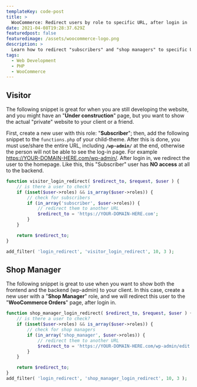 ```yaml
---
templateKey: code-post
title: >
  WooCommerce: Redirect users by role to specific URL, after login in
date: 2021-04-08T19:28:37.629Z
featuredpost: false
featuredimage: /assets/woocommerce-logo.png
description: >
  Learn how to redirect "subscribers" and "shop managers" to specific URLs, after login in to the wp-admin. This is great if you are developing a website, and you just want to show an "Under Construction" page.
tags:
  - Web Development
  - PHP
  - WooCommerce
---
```


## Visitor

The following snippet is great for when you are still developing the website, and you might have an "**Under construction**" page, but you want to show the actual "private" website to your client or a friend.

First, create a new user with this role: "**Subscriber**"; then, add the following snippet to the `functions.php` of your child-theme. After this is done, you must use/share the entire URL, including **`/wp-admin/`** at the end, otherwise the person will not be able to see the log-in page. For example <https://YOUR-DOMAIN-HERE.com/wp-admin/>. After login in, we redirect the user to the homepage. Like this, this "Subscriber" user has **NO access** at all to the backend.

```php
function visitor_login_redirect( $redirect_to, $request, $user ) {
    // is there a user to check?
    if (isset($user->roles) && is_array($user->roles)) {
        // check for subscribers
        if (in_array('subscriber', $user->roles)) {
            // redirect them to another URL
            $redirect_to = 'https://YOUR-DOMAIN-HERE.com';
        }
    }

    return $redirect_to;
}

add_filter( 'login_redirect', 'visitor_login_redirect', 10, 3 );
```

## Shop Manager

The following snippet is great to use when you want to show both the frontend and the backend (wp-admin) to your client. In this case, create a new user with a "**Shop Manager**" role, and we will redirect this user to the "**WooCommerce Orders**" page, after login in.

```php
function shop_manager_login_redirect( $redirect_to, $request, $user ) {
    // is there a user to check?
    if (isset($user->roles) && is_array($user->roles)) {
        // check for shop managers
        if (in_array('shop_manager', $user->roles)) {
            // redirect them to another URL
            $redirect_to = 'https://YOUR-DOMAIN-HERE.com/wp-admin/edit.php?post_type=shop_order';
        }
    }

    return $redirect_to;
}
add_filter( 'login_redirect', 'shop_manager_login_redirect', 10, 3 );
```
